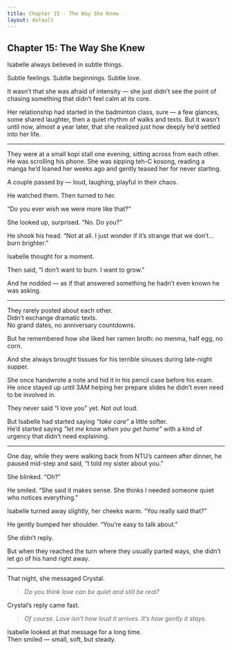 ```yaml
---
title: Chapter 15 - The Way She Knew
layout: default
---
```


## Chapter 15: The Way She Knew

Isabelle always believed in subtle things.

Subtle feelings. Subtle beginnings. Subtle love.

It wasn’t that she was afraid of intensity — she just didn’t see the point of chasing something that didn’t feel calm at its core.

Her relationship had started in the badminton class, sure — a few glances, some shared laughter, then a quiet rhythm of walks and texts. But it wasn’t until now, almost a year later, that she realized just how deeply he’d settled into her life.

---

They were at a small kopi stall one evening, sitting across from each other. He was scrolling his phone. She was sipping teh-C kosong, reading a manga he’d loaned her weeks ago and gently teased her for never starting.

A couple passed by — loud, laughing, playful in their chaos.

He watched them. Then turned to her.

“Do you ever wish we were more like that?”

She looked up, surprised. “No. Do you?”

He shook his head. “Not at all. I just wonder if it’s strange that we don’t… burn brighter.”

Isabelle thought for a moment.

Then said, “I don’t want to burn. I want to grow.”

And he nodded — as if that answered something he hadn’t even known he was asking.

---

They rarely posted about each other.  
Didn’t exchange dramatic texts.  
No grand dates, no anniversary countdowns.

But he remembered how she liked her ramen broth: no menma, half egg, no corn.

And she always brought tissues for his terrible sinuses during late-night supper.

She once handwrote a note and hid it in his pencil case before his exam.  
He once stayed up until 3AM helping her prepare slides he didn’t even need to be involved in.

They never said “I love you” yet. Not out loud.

But Isabelle had started saying *“take care”* a little softer.  
He’d started saying *“let me know when you get home”* with a kind of urgency that didn’t need explaining.

---

One day, while they were walking back from NTU’s canteen after dinner, he paused mid-step and said, “I told my sister about you.”

She blinked. “Oh?”

He smiled. “She said it makes sense. She thinks I needed someone quiet who notices everything.”

Isabelle turned away slightly, her cheeks warm. “You really said that?”

He gently bumped her shoulder. “You’re easy to talk about.”

She didn’t reply.

But when they reached the turn where they usually parted ways, she didn’t let go of his hand right away.

---

That night, she messaged Crystal.

> *Do you think love can be quiet and still be real?*

Crystal’s reply came fast.

> *Of course. Love isn’t how loud it arrives. It’s how gently it stays.*

Isabelle looked at that message for a long time.  
Then smiled — small, soft, but steady.